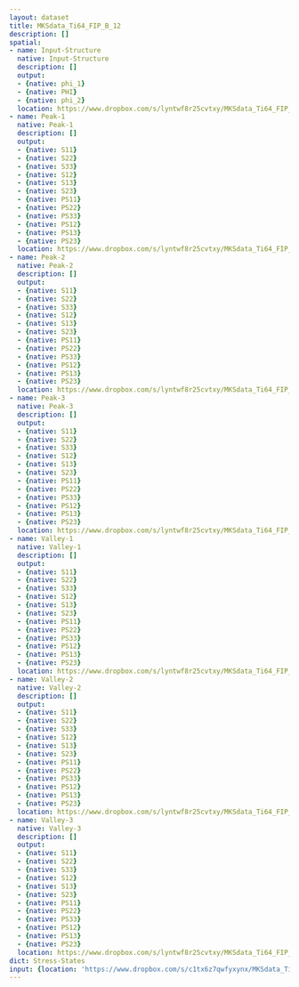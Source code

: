 ```yaml
---
layout: dataset
title: MKSdata_Ti64_FIP_B_12
description: []
spatial:
- name: Input-Structure
  native: Input-Structure
  description: []
  output:
  - {native: phi_1}
  - {native: PHI}
  - {native: phi_2}
  location: https://www.dropbox.com/s/lyntwf8r25cvtxy/MKSdata_Ti64_FIP_B_12.h5
- name: Peak-1
  native: Peak-1
  description: []
  output:
  - {native: S11}
  - {native: S22}
  - {native: S33}
  - {native: S12}
  - {native: S13}
  - {native: S23}
  - {native: PS11}
  - {native: PS22}
  - {native: PS33}
  - {native: PS12}
  - {native: PS13}
  - {native: PS23}
  location: https://www.dropbox.com/s/lyntwf8r25cvtxy/MKSdata_Ti64_FIP_B_12.h5
- name: Peak-2
  native: Peak-2
  description: []
  output:
  - {native: S11}
  - {native: S22}
  - {native: S33}
  - {native: S12}
  - {native: S13}
  - {native: S23}
  - {native: PS11}
  - {native: PS22}
  - {native: PS33}
  - {native: PS12}
  - {native: PS13}
  - {native: PS23}
  location: https://www.dropbox.com/s/lyntwf8r25cvtxy/MKSdata_Ti64_FIP_B_12.h5
- name: Peak-3
  native: Peak-3
  description: []
  output:
  - {native: S11}
  - {native: S22}
  - {native: S33}
  - {native: S12}
  - {native: S13}
  - {native: S23}
  - {native: PS11}
  - {native: PS22}
  - {native: PS33}
  - {native: PS12}
  - {native: PS13}
  - {native: PS23}
  location: https://www.dropbox.com/s/lyntwf8r25cvtxy/MKSdata_Ti64_FIP_B_12.h5
- name: Valley-1
  native: Valley-1
  description: []
  output:
  - {native: S11}
  - {native: S22}
  - {native: S33}
  - {native: S12}
  - {native: S13}
  - {native: S23}
  - {native: PS11}
  - {native: PS22}
  - {native: PS33}
  - {native: PS12}
  - {native: PS13}
  - {native: PS23}
  location: https://www.dropbox.com/s/lyntwf8r25cvtxy/MKSdata_Ti64_FIP_B_12.h5
- name: Valley-2
  native: Valley-2
  description: []
  output:
  - {native: S11}
  - {native: S22}
  - {native: S33}
  - {native: S12}
  - {native: S13}
  - {native: S23}
  - {native: PS11}
  - {native: PS22}
  - {native: PS33}
  - {native: PS12}
  - {native: PS13}
  - {native: PS23}
  location: https://www.dropbox.com/s/lyntwf8r25cvtxy/MKSdata_Ti64_FIP_B_12.h5
- name: Valley-3
  native: Valley-3
  description: []
  output:
  - {native: S11}
  - {native: S22}
  - {native: S33}
  - {native: S12}
  - {native: S13}
  - {native: S23}
  - {native: PS11}
  - {native: PS22}
  - {native: PS33}
  - {native: PS12}
  - {native: PS13}
  - {native: PS23}
  location: https://www.dropbox.com/s/lyntwf8r25cvtxy/MKSdata_Ti64_FIP_B_12.h5
dict: Stress-States
input: {location: 'https://www.dropbox.com/s/c1tx6z7qwfyxynx/MKSdata_Ti64_FIP_B_12.mat'}
---
```

